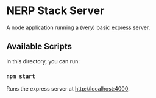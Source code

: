 # NERP Stack Server

A node application running a (very) basic [express](https://expressjs.com/) server.

## Available Scripts

In this directory, you can run:

### `npm start`

Runs the express server at [http://localhost:4000](http://localhost:4000).